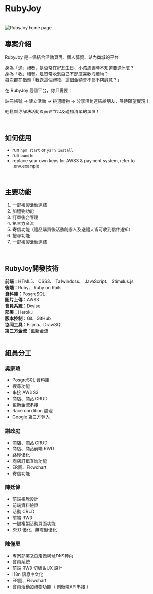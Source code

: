 # RubyJoy

<br />

<img alt="RubyJoy home page" src="https://drive.google.com/uc?export=view&id=1q5wEphJZWE-RxlnvyIer48thONmABGZc" />
<br />


## 專案介紹

RubyJoy 是一個結合活動頁面、個人募資、站內商城的平台

身為「送」禮者，是否常在好友生日、小孩周歲時不知道要送什麼？<br />
身為「收」禮者，是否常收到自己不那麼喜歡的禮物？<br />
每次都在猶豫「我送這個禮物、這個金額會不會不夠誠意？」<br />

  在 RubyJoy 這個平台，你只需要：

  註冊帳號 → 建立活動 → 挑選禮物 → 分享活動連結給朋友，等待願望實現！

  輕鬆幫你解決活動頁面建立以及禮物清單的煩惱！


<br />

## 如何使用

- run `npm start` or `yarn install`
- run `bundle`
- replace your own keys for AWS3 & payment system, refer to .env.example


<br />

## 主要功能

1. 一鍵複製活動連結
2. 加禮物功能
3. 訂單後台管理
4. 第三方金流
5. 寄信功能（禮品購買後活動創辦人及送禮人皆可收到信件通知）
6. 搜尋功能
7. 一鍵複製活動連結

<br />

## RubyJoy開發技術
<strong>前端：</strong>HTML5、 CSS3、 Tailwindcss、 JavaScript、 Stimulus.js <br />
<strong>後端：</strong>Ruby、 Ruby on Rails<br />
<strong>資料庫：</strong>PosgreSQL<br />
<strong>圖片上傳：</strong>AWS3<br />
<strong>會員系統：</strong>Devise<br />
<strong>部署：</strong>Heroku<br />
<strong>版本控制：</strong>Git、GitHub<br />
<strong>協同工具：</strong>Figma、DrawSQL<br />
<strong>第三方金流：</strong>藍新金流<br />
<br />

## 組員分工


### 吳家瑋
- PosgreSQL 資料庫
- 搜尋功能
- 串接 AWS S3
- 商店、商品 CRUD
- 藍新金流串接
- Race condition 處理
- Google 第三方登入


### 謝政庭
- 商店、商品 CRUD
- 商店、商品前端 RWD
- 路徑優化
- 商店訂單查詢功能
- ER圖、Flowchart
- 寄信功能


### 陳廷偉
- 前端視覺設計
- 前端資料驗證
- 活動 CRUD
- 前端 RWD
- 一鍵複製活動頁面功能
- SEO 優化、無障礙優化

### 陳僅恩
- 專案部署及自定義網址DNS轉向
- 會員系統
- 前端 RWD 切版＆UX 設計
- i18n 訊息中文化
- ER圖、Flowchart
- 會員活動加禮物功能（ 前後端API串接 ） 


